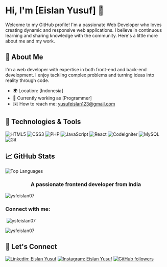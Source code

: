 # Hi, I'm [Eislan Yusuf] 👋

Welcome to my GitHub profile! I'm a passionate Web Developer who loves creating dynamic and responsive web applications. I believe in continuous learning and sharing knowledge with the community. Here's a little more about me and my work.

## 🚀 About Me
I'm a web developer with expertise in both front-end and back-end development. I enjoy tackling complex problems and turning ideas into reality through code.

- 🌍 Location: [Indonesia]
- 💼 Currently working as [Programmer]
- ✉️ How to reach me: [yusufeislan123@gmail.com](mailto:yusufeislan123@gmail.com)

## 🔧 Technologies & Tools
![HTML5](https://img.shields.io/badge/-HTML5-E34F26?style=flat-square&logo=html5&logoColor=white)
![CSS3](https://img.shields.io/badge/-CSS3-1572B6?style=flat-square&logo=css3)
![PHP](https://img.shields.io/badge/PHP-777BB4?style=flat-square&logo=php&logoColor=white)
![JavaScript](https://img.shields.io/badge/-JavaScript-F7DF1E?style=flat-square&logo=javascript&logoColor=black)
![React](https://img.shields.io/badge/-React-61DAFB?style=flat-square&logo=react&logoColor=black)
![CodeIgniter](https://img.shields.io/badge/CodeIgniter-EE4623?style=flat-square&logo=codeigniter&logoColor=white)
![MySQL](https://img.shields.io/badge/-MySQL-4479A1?style=flat-square&logo=mysql&logoColor=white)
![Git](https://img.shields.io/badge/-Git-F05032?style=flat-square&logo=git&logoColor=white)

## 📈 GitHub Stats
![Top Languages](https://github-readme-stats.vercel.app/api/top-langs/?username=ysfeislan07&layout=compact&theme=radical)
<h3 align="center">A passionate frontend developer from India</h3>

<p align="left"> <img src="https://komarev.com/ghpvc/?username=ysfeislan07&label=Profile%20views&color=0e75b6&style=flat" alt="ysfeislan07" /> </p>

<h3 align="left">Connect with me:</h3>
<p align="left">
</p>

<p>&nbsp;<img align="center" src="https://github-readme-stats.vercel.app/api?username=ysfeislan07&show_icons=true&locale=en" alt="ysfeislan07" /></p>

<p><img align="center" src="https://github-readme-streak-stats.herokuapp.com/?user=ysfeislan07&" alt="ysfeislan07" /></p>

## 💬 Let's Connect
[![Linkedin: Eislan Yusuf](https://img.shields.io/badge/-Follow-blue?style=flat-square&logo=Linkedin&logoColor=white&link=https://www.linkedin.com/in/eislan-yusuf/)](https://www.linkedin.com/in/eislan-yusuf/)
[![Instagram: Eislan Yusuf](https://img.shields.io/badge/-Follow-ff1493?style=flat-square&logo=Instagram&logoColor=white&link=https://www.instagram.com/eislannnn/)](https://www.instagram.com/eislannnn/)
[![GitHub followers](https://img.shields.io/github/followers/ysfeislan07?label=Follow&style=social)](https://github.com/ysfeislan07)

